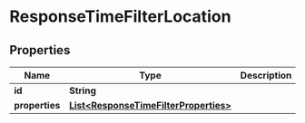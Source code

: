 

# ResponseTimeFilterLocation


## Properties

Name | Type | Description | Notes
------------ | ------------- | ------------- | -------------
**id** | **String** |  | 
**properties** | [**List&lt;ResponseTimeFilterProperties&gt;**](ResponseTimeFilterProperties.md) |  | 



